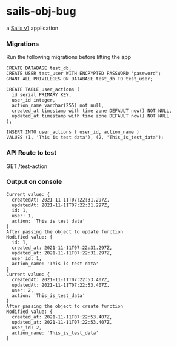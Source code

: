 # sails-obj-bug

a [Sails v1](https://sailsjs.com) application


### Migrations

Run the following migrations before lifting the app

```
CREATE DATABASE test_db;
CREATE USER test_user WITH ENCRYPTED PASSWORD 'password';
GRANT ALL PRIVILEGES ON DATABASE test_db TO test_user;
```

```
CREATE TABLE user_actions (
  id serial PRIMARY KEY,
  user_id integer,
  action_name varchar(255) not null,
  created_at timestamp with time zone DEFAULT now() NOT NULL,
  updated_at timestamp with time zone DEFAULT now() NOT NULL
);

INSERT INTO user_actions ( user_id, action_name )
VALUES (1, 'This is test data'), (2, 'This_is_test_data');
```

### API Route to test

GET /test-action

### Output on console

```
Current value: {
  createdAt: 2021-11-11T07:22:31.297Z,
  updatedAt: 2021-11-11T07:22:31.297Z,
  id: 1,
  user: 1,
  action: 'This is test data'
}
After passing the object to update function
Modified value: {
  id: 1,
  created_at: 2021-11-11T07:22:31.297Z,
  updated_at: 2021-11-11T07:22:31.297Z,
  user_id: 1,
  action_name: 'This is test data'
}
Current value: {
  createdAt: 2021-11-11T07:22:53.407Z,
  updatedAt: 2021-11-11T07:22:53.407Z,
  user: 2,
  action: 'This_is_test_data'
}
After passing the object to create function
Modified value: {
  created_at: 2021-11-11T07:22:53.407Z,
  updated_at: 2021-11-11T07:22:53.407Z,
  user_id: 2,
  action_name: 'This_is_test_data'
}
```

